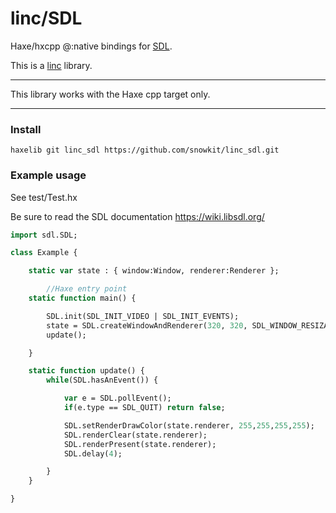 # linc/SDL
Haxe/hxcpp @:native bindings for [SDL](https://wiki.libsdl.org/).

This is a [linc](http://snowkit.github.io/linc/) library.

---

This library works with the Haxe cpp target only.

---
### Install

`haxelib git linc_sdl https://github.com/snowkit/linc_sdl.git`

### Example usage

See test/Test.hx

Be sure to read the SDL documentation
https://wiki.libsdl.org/

```haxe
import sdl.SDL;

class Example {

    static var state : { window:Window, renderer:Renderer };

        //Haxe entry point
    static function main() {

        SDL.init(SDL_INIT_VIDEO | SDL_INIT_EVENTS);
        state = SDL.createWindowAndRenderer(320, 320, SDL_WINDOW_RESIZABLE);
        update();

    }

    static function update() {
        while(SDL.hasAnEvent()) {

            var e = SDL.pollEvent();
            if(e.type == SDL_QUIT) return false;

            SDL.setRenderDrawColor(state.renderer, 255,255,255,255);
            SDL.renderClear(state.renderer);
            SDL.renderPresent(state.renderer);
            SDL.delay(4);

        }
    }

}
```